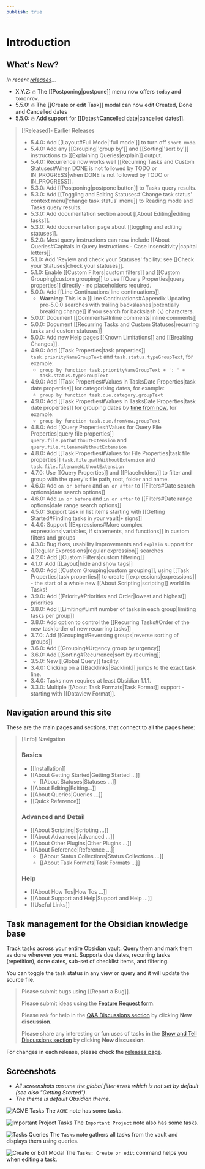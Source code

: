 ```yaml
---
publish: true
---
```


# Introduction

## What's New?

_In recent [releases](https://github.com/obsidian-tasks-group/obsidian-tasks/releases)..._

<!--
    Keep to around 2 to 4 lines, so that 'Navigation around this site' is visible.
    Move the older ones down to the top of the comment block below...
-->

- X.Y.Z: 🔥 The [[Postponing|postpone]] menu now offers `today` and `tomorrow`.
- 5.5.0: 🔥 The [[Create or edit Task]] modal can now edit Created, Done and Cancelled dates
- 5.5.0: 🔥 Add support for [[Dates#Cancelled date|cancelled dates]].

> [!Released]- Earlier Releases
>
> - 5.4.0: Add [[Layout#Full Mode|'full mode']] to turn off `short mode`.
> - 5.4.0: Add any [[Grouping|'group by']] and [[Sorting|'sort by']] instructions to [[Explaining Queries|explain]] output.
> - 5.4.0: Recurrence now works well [[Recurring Tasks and Custom Statuses#When DONE is not followed by TODO or IN_PROGRESS|when DONE is not followed by TODO or IN_PROGRESS]].
> - 5.3.0: Add [[Postponing|postpone button]] to Tasks query results.
> - 5.3.0: Add [[Toggling and Editing Statuses#'Change task status' context menu|'change task status' menu]] to Reading mode and Tasks query results.
> - 5.3.0: Add documentation section about [[About Editing|editing tasks]].
> - 5.3.0: Add documentation page about [[toggling and editing statuses]].
> - 5.2.0: Most query instructions can now include [[About Queries#Capitals in Query Instructions - Case Insensitivity|capital letters]].
> - 5.1.0: Add 'Review and check your Statuses' facility: see [[Check your Statuses|check your statuses]].
> - 5.1.0: Enable [[Custom Filters|custom filters]] and [[Custom Grouping|custom grouping]] to use [[Query Properties|query properties]] directly - no placeholders required.
> - 5.0.0: Add [[Line Continuations|line continuations]].
>   - **Warning**: This is a [[Line Continuations#Appendix Updating pre-5.0.0 searches with trailing backslashes|potentially breaking change]] if you search for backslash (`\`) characters.
> - 5.0.0: Document [[Comments#Inline comments|inline comments]]
> - 5.0.0: Document [[Recurring Tasks and Custom Statuses|recurring tasks and custom statuses]]
> - 5.0.0: Add new Help pages [[Known Limitations]] and [[Breaking Changes]].
> - 4.9.0: Add [[Task Properties|task properties]] `task.priorityNameGroupText` and `task.status.typeGroupText`, for example:
>   - `group by function task.priorityNameGroupText + ': ' + task.status.typeGroupText`
> - 4.9.0: Add [[Task Properties#Values in TasksDate Properties|task date properties]] for categorising dates, for example:
>   - `group by function task.due.category.groupText`
> - 4.9.0: Add [[Task Properties#Values in TasksDate Properties|task date properties]] for grouping dates by [time from now](https://momentjs.com/docs/#/displaying/fromnow/), for example:
>   - `group by function task.due.fromNow.groupText`
> - 4.8.0: Add [[Query Properties#Values for Query File Properties|query file properties]] `query.file.pathWithoutExtension` and `query.file.filenameWithoutExtension`
> - 4.8.0: Add [[Task Properties#Values for File Properties|task file properties]] `task.file.pathWithoutExtension` and `task.file.filenameWithoutExtension`
> - 4.7.0: Use [[Query Properties]] and [[Placeholders]] to filter and group with the query's file path, root, folder and name.
> - 4.6.0: Add `on or before` and `on or after` to [[Filters#Date search options|date search options]]
> - 4.6.0: Add `in or before` and `in or after` to [[Filters#Date range options|date range search options]]
> - 4.5.0: Support task in list items starting with [[Getting Started#Finding tasks in your vault|`+` signs]]
> - 4.4.0: Support [[Expressions#More complex expressions|variables, if statements, and functions]] in custom filters and groups
> - 4.3.0: Bug fixes, usability improvements and `explain` support for [[Regular Expressions|regular expression]] searches
> - 4.2.0: Add [[Custom Filters|custom filtering]]
> - 4.1.0: Add [[Layout|hide and show tags]]
> - 4.0.0: Add [[Custom Grouping|custom grouping]], using [[Task Properties|task properties]] to create [[expressions|expressions]] - the start of a whole new [[About Scripting|scripting]] world in Tasks!
> - 3.9.0: Add [[Priority#Priorities and Order|lowest and highest]] priorities
> - 3.8.0: Add [[Limiting#Limit number of tasks in each group|limiting tasks per group]]
> - 3.8.0: Add option to control the [[Recurring Tasks#Order of the new task|order of new recurring tasks]]
> - 3.7.0: Add [[Grouping#Reversing groups|reverse sorting of groups]]
> - 3.6.0: Add [[Grouping#Urgency|group by urgency]]
> - 3.6.0: Add [[Sorting#Recurrence|sort by recurring]]
> - 3.5.0: New [[Global Query]] facility.
> - 3.4.0: Clicking on a [[Backlinks|Backlink]] jumps to the exact task line.
> - 3.4.0: Tasks now requires at least Obsidian 1.1.1.
> - 3.3.0: Multiple [[About Task Formats|Task Format]] support - starting with [[Dataview Format]].

## Navigation around this site

These are the main pages and sections, that connect to all the pages here:

> [!Info] Navigation
> ### Basics
>
> - [[Installation]]
> - [[About Getting Started|Getting Started ...]]
>   - [[About Statuses|Statuses ...]]
> - [[About Editing|Editing...]]
> - [[About Queries|Queries ...]]
> - [[Quick Reference]]
>
> ### Advanced and Detail
>
> - [[About Scripting|Scripting ...]]
> - [[About Advanced|Advanced ...]]
> - [[About Other Plugins|Other Plugins ...]]
> - [[About Reference|Reference ...]]
>   - [[About Status Collections|Status Collections ...]]
>   - [[About Task Formats|Task Formats ...]]
>
> ### Help
>
> - [[About How Tos|How Tos ...]]
> - [[About Support and Help|Support and Help ...]]
> - [[Useful Links]]

## Task management for the Obsidian knowledge base

Track tasks across your entire [Obsidian](https://obsidian.md/) vault.
Query them and mark them as done wherever you want.
Supports due dates, recurring tasks (repetition), done dates, sub-set of checklist items, and filtering.

You can toggle the task status in any view or query and it will update the source file.

> Please submit bugs using [[Report a Bug]].
>
> Please submit ideas using the [Feature Request form](https://github.com/obsidian-tasks-group/obsidian-tasks/issues/new?assignees=&labels=type%3A+enhancement&template=feature-request.yaml).
>
> Please ask for help in the [Q&A Discussions section](https://github.com/obsidian-tasks-group/obsidian-tasks/discussions/categories/q-a) by clicking **New discussion**.
>
> Please share any interesting or fun uses of tasks in the [Show and Tell Discussions section](https://github.com/obsidian-tasks-group/obsidian-tasks/discussions/categories/show-and-tell) by clicking **New discussion**.

For changes in each release, please check the [releases page](https://github.com/obsidian-tasks-group/obsidian-tasks/releases).

## Screenshots

- *All screenshots assume the global filter `#task` which is not set by default (see also "Getting Started").*
- *The theme is default Obsidian theme.*

![ACME Tasks](images/acme.png)
The `ACME` note has some tasks.

![Important Project Tasks](images/important_project.png)
The `Important Project` note also has some tasks.

![Tasks Queries](images/tasks_queries.png)
The `Tasks` note gathers all tasks from the vault and displays them using queries.

![Create or Edit Modal](images/modal.png)
The `Tasks: Create or edit` command helps you when editing a task.
